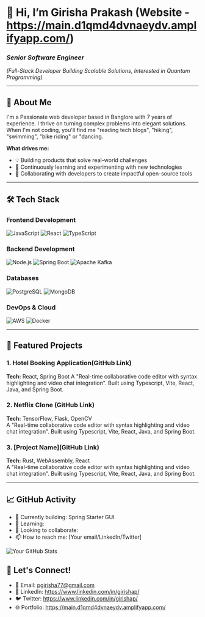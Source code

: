 # 👋 Hi, I’m Girisha Prakash (Website - https://main.d1qmd4dvnaeydv.amplifyapp.com/)
### *Senior Software Engineer*  
*(Full-Stack Developer Building Scalable Solutions, Interested in Quantum Programming)*

---

## 🚀 About Me  
I'm a Passionate web developer based in Banglore with 7 years of experience. I thrive on turning complex problems into elegant solutions. When I'm not coding, you'll find me "reading tech blogs", "hiking", "swimming", "bike riding" or "dancing.

**What drives me:**  
- 💡 Building products that solve real-world challenges  
- 🌱 Continuously learning and experimenting with new technologies  
- 🤝 Collaborating with developers to create impactful open-source tools  

---

## 🛠️ Tech Stack  

### **Frontend Development**  
![JavaScript](https://img.shields.io/badge/-JavaScript-F7DF1E?logo=javascript&logoColor=black)
![React](https://img.shields.io/badge/-React-61DAFB?logo=react&logoColor=black)
![TypeScript](https://img.shields.io/badge/-TypeScript-3178C6?logo=typescript&logoColor=white)  

### **Backend Development**  
![Node.js](https://img.shields.io/badge/-Node.js-339933?logo=node.js&logoColor=white)
![Spring Boot](https://img.shields.io/badge/SpringBoot-6DB33F?style=flat-square&logo=Spring&logoColor=white)
![Apache Kafka](https://img.shields.io/badge/Apache_Kafka-231F20?style=for-the-badge&logo=apache-kafka&logoColor=white)

### **Databases**  
![PostgreSQL](https://img.shields.io/badge/-PostgreSQL-4169E1?logo=postgresql&logoColor=white)
![MongoDB](https://img.shields.io/badge/-MongoDB-47A248?logo=mongodb&logoColor=white)  

### **DevOps & Cloud**  
![AWS](https://img.shields.io/badge/-AWS-232F3E?logo=amazon-aws)
![Docker](https://img.shields.io/badge/-Docker-2496ED?logo=docker&logoColor=white)  

---

## 🌟 Featured Projects

### 1. Hotel Booking Application(GitHub Link)  
**Tech:** React, Spring Boot
A "Real-time collaborative code editor with syntax highlighting and video chat integration". Built using Typescript, Vite, React, Java, and Spring Boot.

### 2. Netflix Clone (GitHub Link)  
**Tech:** TensorFlow, Flask, OpenCV  
A "Real-time collaborative code editor with syntax highlighting and video chat integration". Built using Typescript, Vite, React, Java, and Spring Boot.

### 3. [Project Name](GitHub Link)  
**Tech:** Rust, WebAssembly, React  
A "Real-time collaborative code editor with syntax highlighting and video chat integration". Built using Typescript, Vite, React, Java, and Spring Boot.

---

## 📈 GitHub Activity  
- 🔨 Currently building: Spring Starter GUI
- 🌱 Learning: 
- 👯 Looking to collaborate: 
- 📫 How to reach me: [Your email/LinkedIn/Twitter]  

![Your GitHub Stats](https://github-readme-stats.vercel.app/api?username=giri-shhh&show_icons=true&theme=dark)


## 💬 Let's Connect!  
- 📧 Email: pgirisha77@gmail.com
- 💼 LinkedIn: https://www.linkedin.com/in/girishap/
- 🐦 Twitter: https://www.linkedin.com/in/girishap/
- 🌐 Portfolio: https://main.d1qmd4dvnaeydv.amplifyapp.com/
